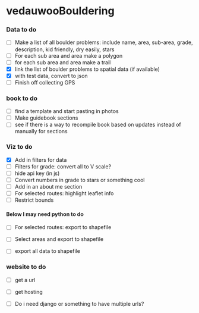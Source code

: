 # vedauwooBouldering

### Data to do
- [ ] Make a list of all boulder problems: include name, area, sub-area, grade, description, kid friendly, dry easily, stars
- [ ] For each sub area and area make a polygon
- [ ] for each sub area and area make a trail
- [x] link the list of boulder problems to spatial data (if available)
- [x] with test data, convert to json
- [ ] Finish off collecting GPS

### book to do
- [ ] find a template and start pasting in photos
- [ ] Make guidebook sections
- [ ] see if there is a way to recompile book based on updates instead of manually for sections

### Viz to do
- [x] Add in filters for data
- [ ] Filters for grade: convert all to V scale?
- [ ] hide api key (in js)
- [ ] Convert numbers in grade to stars or something cool
- [ ] Add in an about me section
- [ ] For selected routes: highlight leaflet info
- [ ] Restrict bounds

#### Below I may need python to do
- [ ] For selected routes: export to shapefile
- [ ] Select areas and export to shapefile
- [ ] export all data to shapefile


### website to do
- [ ] get a url
- [ ] get hosting
- [ ] Do i need django or something to have multiple urls?

